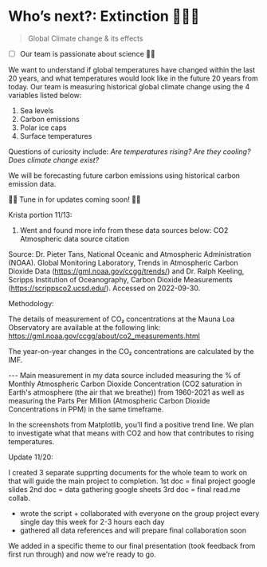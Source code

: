 # Who’s next?: Extinction 🦕🦖🧌

> Global Climate change & its effects
- [ ] Our team is passionate about science 👩‍🔬

We want to understand if global temperatures have changed within the last 20 years, and what temperatures would look like in the future 20 years from today.
Our team is measuring historical global climate change using the 4 variables listed below:
1. Sea levels
2. Carbon emissions
3. Polar ice caps
4. Surface temperatures

Questions of curiosity include: *Are temperatures rising? Are they cooling? Does climate change exist?*


We will be forecasting future carbon emissions using historical carbon emission data. 

🚨💥 Tune in for updates coming soon! 🚨💥

Krista portion 11/13: 

1. Went and found more info from these data sources below: 
CO2 Atmospheric data source citation

Source: Dr. Pieter Tans, National Oceanic and Atmospheric Administration (NOAA).
Global Monitoring Laboratory, Trends in Atmospheric Carbon Dioxide Data (https://gml.noaa.gov/ccgg/trends/) 
and Dr. Ralph Keeling, Scripps Institution of Oceanography, Carbon Dioxide Measurements (https://scrippsco2.ucsd.edu/).
Accessed on 2022-09-30.


Methodology:

The details of measurement of CO₂ concentrations at the Mauna Loa Observatory are available at the following link: https://gml.noaa.gov/ccgg/about/co2_measurements.html

The year-on-year changes in the CO₂ concentrations are calculated by the IMF.


--- Main measurement in my data source included measuring the % of Monthly Atmospheric Carbon Dioxide Concentration (CO2 saturation in Earth's atmosphere (the air that we breathe)) from 1960-2021 as well as measuring the Parts Per Million (Atmospheric Carbon Dioxide Concentrations in PPM) in the same timeframe. 

In the screenshots from Matplotlib, you’ll find a positive trend line. We plan to investigate what that means with CO2 and how that contributes to rising temperatures. 

Update 11/20: 

I created 3 separate supprting documents for the whole team to work on that will guide the main project to completion. 
1st doc = final project google slides
2nd doc = data gathering google sheets 
3rd doc = final read.me collab. 

- wrote the script + collaborated with everyone on the group project every single day this week for 2-3 hours each day
- gathered all data references and will prepare final collaboration soon

We added in a specific theme to our final presentation (took feedback from first run through) and now we're ready to go. 
